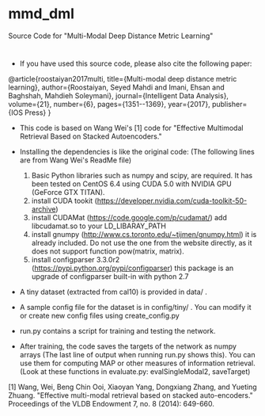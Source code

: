 # mmd_dml
Source Code for "Multi-Modal Deep Distance Metric Learning"
# 
- If you have used this source code, please also cite the following paper:

@article{roostaiyan2017multi,
  title={Multi-modal deep distance metric learning},
  author={Roostaiyan, Seyed Mahdi and Imani, Ehsan and Baghshah, Mahdieh Soleymani},
  journal={Intelligent Data Analysis},
  volume={21},
  number={6},
  pages={1351--1369},
  year={2017},
  publisher={IOS Press}
}


- This code is based on Wang Wei's [1] code for "Effective Multimodal Retrieval Based on Stacked Autoencoders."

- Installing the dependencies is like the original code: (The following lines are from Wang Wei's ReadMe file)

	1. Basic Python libraries such as numpy and scipy, are required. 
	It has been tested on CentOS 6.4 using CUDA 5.0 with NVIDIA GPU (GeForce GTX TITAN).
	2. install CUDA tookit (https://developer.nvidia.com/cuda-toolkit-50-archive)
	3. install CUDAMat (https://code.google.com/p/cudamat/)
	add libcudamat.so to your LD_LIBARAY_PATH
	4. install gnumpy (http://www.cs.toronto.edu/~tijmen/gnumpy.html)
	it is already included. Do not use the one from the website directly, 
	as it does not support function pow(matrix, matrix).
	5. install configparser 3.3.0r2 (https://pypi.python.org/pypi/configparser)
	this package is an upgrade of configparser built-in with python 2.7

- A tiny dataset (extracted from cal10) is provided in data/ .

- A sample config file for the dataset is in config/tiny/ . You can modify it or create new config files using create_config.py

- run.py contains a script for training and testing the network.

- After training, the code saves the targets of the network as numpy arrays (The last line of output when running run.py shows this). 
  You can use them for computing MAP or other measures of information retrieval. (Look at these functions in evaluate.py: evalSingleModal2, saveTarget)


[1] 	Wang, Wei, Beng Chin Ooi, Xiaoyan Yang, Dongxiang Zhang, and Yueting Zhuang. 
	"Effective multi-modal retrieval based on stacked auto-encoders." Proceedings of the VLDB Endowment 7, no. 8 (2014): 649-660.
